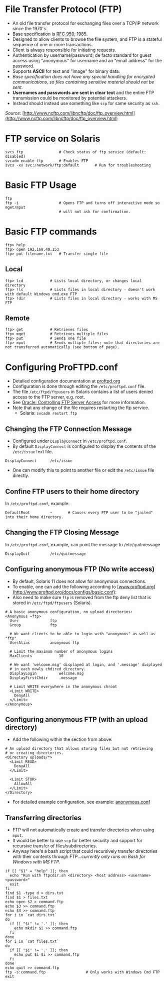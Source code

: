 # File Transfer Protocol (FTP)

- An old file transfer protocol for exchanging files over a TCP/IP network since the 1970's.
- Base specification is [RFC 959](http://www.ncftp.com/ncftp/rfc959.html), 1985.
- Designed to allow clients to browse the file system, and FTP is a stateful sequence of one or more transactions.
- Client is always responsible for initiating requests.
- Authentication by username/password; de facto standard for guest access using "anonymous" for username and an "email address" for the password.
- Supports **ASCII** for text and "image" for binary data.
- *Base specification does not have any special handling for encrypted communications, so files containing sensitive material should not be sent.*
- **Usernames and passwords are sent in clear text** and the entire FTP transmission could be monitored by potential attackers.
- Instead should instead use something like `scp` for same security as `ssh`.

*Source:* [http://www.ncftp.com/libncftp/doc/ftp_overview.html](http://www.ncftp.com/libncftp/doc/ftp_overview.html)


# FTP service on Solaris

```
svcs ftp                # Check status of ftp service (default: disabled)
svcadm enable ftp       # Enables FTP
svcs -xv svc:/network/ftp:default       # Run for troubleshooting
```

# Basic FTP Usage

```
ftp
ftp -i                  # Opens FTP and turns off interactive mode so mget/mput
                        # will not ask for confirmation.
```

# Basic FTP commands

```
ftp> help
ftp> open 192.168.40.153
ftp> put filename.txt   # Transfer single file
```

## Local

```
ftp> lcd            # Lists local directory, or changes local directory
ftp> !ls            # Lists files in local directory - doesn't work with default Windows cmd.exe FTP
ftp> !dir           # Lists files in local directory - works with MS FTP
```

## Remote

```
ftp> get            # Retrieves files
ftp> mget           # Retrieves multiple files
ftp> put            # Sends one file
ftp> mput           # Sends multiple files; note that directories are not transferred automatically (see bottom of page).
```
# Configuring ProFTPD.conf
- Detailed configuration documentation at [proftpd.org](http://www.proftpd.org/docs/howto/ConfigFile.html)
- Configuration is done through editing the `/etc/proftpd.conf` file.
- The file `/etc/ftpd/ftpusers` in Solaris contains a list of users denied access to the FTP server, e.g. root.
- See [Oracle: Controlling FTP Server Access](https://docs.oracle.com/cd/E23823_01/html/816-4555/wuftp-43.html) for more information.
- Note that any change of the file requires restarting the ftp service.
    - Solaris: `svcadm restart ftp`

## Changing the FTP Connection Message
- Configured under `DisplayConnect` in `/etc/proftpd.conf`.
- By default `DisplayConnect` is configured to display the contents of the `/etc/issue` text file.

```
DisplayConnect      /etc/issue
```

- One can modify this to point to another file or edit the `/etc/issue` file directly.

## Confine FTP users to their home directory
In `/etc/proftpd.conf`, example:
```
DefaultRoot         ~       # Causes every FTP user to be "jailed" into their home directory.
```

## Changing the FTP Closing Message
In `/etc/proftpd.conf`, example, can point the message to /etc/quitmessage
```
DisplayQuit         /etc/quitmessage
```

## Configuring anonymous FTP (No write access)
- By default, Solaris 11 does not allow for anonymous connections.
- To enable, one can add the following according to [www.proftpd.org](http://www.proftpd.org/docs/configs/basic.conf):
- Also need to make sure `ftp` is removed from the ftp deny list that is stored in `/etc/ftpd/ftpusers` (Solaris).
```
# A basic anonymous configuration, no upload directories:
<Anonymous ~ftp>
  User				ftp
  Group				ftp

  # We want clients to be able to login with "anonymous" as well as "ftp"
  UserAlias			anonymous ftp

  # Limit the maximum number of anonymous logins
  MaxClients			10

  # We want 'welcome.msg' displayed at login, and '.message' displayed
  # in each newly chdired directory.
  DisplayLogin			welcome.msg
  DisplayFirstChdir		.message

  # Limit WRITE everywhere in the anonymous chroot
  <Limit WRITE>
    DenyAll
  </Limit>
</Anonymous>
```

## Configuring anonymous FTP (with an upload directory)

- Add the following within the <Anonymous></Anonymous> section from above:
```
# An upload directory that allows storing files but not retrieving
# or creating directories.
<Directory uploads/*>
  <Limit READ>
    DenyAll
  </Limit>

  <Limit STOR>
    AllowAll
  </Limit>
</Directory>
```
- For detailed example configuration, see example:  [anonymous.conf](http://www.proftpd.org/docs/configs/anonymous.conf)

## Transferring directories
- FTP will not automatically create and transfer directories when using `mput`.
- It would be better to use `scp` for better security and support for recursive transfer of files/subdirectories.
- Anyway here's a bash script that could recursively transfer directories with their contents through FTP...*currently only runs on Bash for Windows with MS FTP.*

```
if [[ "$1" = "help" ]]; then
  echo "Run with ftpcdir.sh <directory> <host address> <username> <password>"
  exit
fi
find $1 -type d > dirs.txt
find $1 > files.txt
echo open $2 > command.ftp
echo $3 >> command.ftp
echo $4 >> command.ftp
for i in `cat dirs.txt`
do
  if [[ "$i" != '.' ]]; then
    echo mkdir $i >> command.ftp
  fi
done
for i in `cat files.txt`
do
  if [[ "$i" != '.' ]]; then
    echo put $i $i >> command.ftp
  fi
done
echo quit >> command.ftp
ftp -s:command.ftp                  # Only works with Windows Cmd FTP
exit
```
